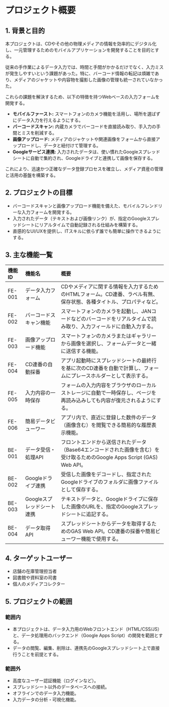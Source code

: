 # プロジェクト概要

## 1. 背景と目的

本プロジェクトは、CDやその他の物理メディアの情報を効率的にデジタル化し、一元管理するためのモバイルアプリケーションを開発することを目的とする。

従来の手作業によるデータ入力では、時間と手間がかかるだけでなく、入力ミスが発生しやすいという課題があった。特に、バーコード情報の転記は煩雑であり、メディアのジャケットや内容物を撮影した画像の管理も統一されていなかった。

これらの課題を解決するため、以下の特徴を持つWebベースの入力フォームを開発する。

-   **モバイルファースト:** スマートフォンのカメラ機能を活用し、場所を選ばずにデータ入力を行えるようにする。
-   **バーコードスキャン:** 内蔵カメラでバーコードを直接読み取り、手入力の手間とミスを削減する。
-   **画像アップロード:** メディアのジャケットや関連画像をフォームから直接アップロードし、データと紐付けて管理する。
-   **Googleサービス連携:** 入力されたデータは、使い慣れたGoogleスプレッドシートに自動で集約され、Googleドライブと連携して画像を保存する。

これにより、迅速かつ正確なデータ登録プロセスを確立し、メディア資産の管理と活用の基盤を構築する。

## 2. プロジェクトの目標

-   バーコードスキャンと画像アップロード機能を備えた、モバイルフレンドリーな入力フォームを開発する。
-   入力されたデータ（テキストおよび画像リンク）が、指定のGoogleスプレッドシートにリアルタイムで自動記録される仕組みを構築する。
-   直感的なUI/UXを提供し、ITスキルに依らず誰でも簡単に操作できるようにする。

## 3. 主な機能一覧

| 機能ID | 機能名 | 概要 |
| :--- | :--- | :--- |
| FE-001 | データ入力フォーム | CDやメディアに関する情報を入力するためのHTMLフォーム。CD連番、ラベル有無、保存状態、各種タイトル、プロパティなど。 |
| FE-002 | バーコードスキャン機能 | スマートフォンのカメラを起動し、JANコードなどのバーコードをリアルタイムで読み取り、入力フィールドに自動入力する。 |
| FE-003 | 画像アップロード機能 | スマートフォンのカメラまたはギャラリーから画像を選択し、フォームデータと一緒に送信する機能。 |
| FE-004 | CD連番の自動採番 | アプリ起動時にスプレッドシートの最終行を基に次のCD連番を自動で計算し、フォームにプレースホルダーとして表示する。 |
| FE-005 | 入力内容の一時保存 | フォームの入力内容をブラウザのローカルストレージに自動で一時保存し、ページを再読み込みしても内容が復元されるようにする。 |
| FE-006 | 簡易データビューワー | アプリ内で、直近に登録した数件のデータ（画像含む）を閲覧できる簡易的な履歴表示機能。 |
| BE-001 | データ受信・処理API | フロントエンドから送信されたデータ（Base64エンコードされた画像を含む）を受け取るためのGoogle Apps Script (GAS) Web API。 |
| BE-002 | Googleドライブ連携 | 受信した画像をデコードし、指定されたGoogleドライブのフォルダに画像ファイルとして保存する。 |
| BE-003 | Googleスプレッドシート連携 | テキストデータと、Googleドライブに保存した画像のURLを、指定のGoogleスプレッドシートに追記する。 |
| BE-004 | データ取得API | スプレッドシートからデータを取得するためのGAS Web API。CD連番の採番や簡易ビューワー機能で使用する。 |

## 4. ターゲットユーザー

-   店舗の在庫管理担当者
-   図書館や資料室の司書
-   個人のメディアコレクター

## 5. プロジェクトの範囲

### 範囲内

-   本プロジェクトは、データ入力用のWebフロントエンド（HTML/CSS/JS）と、データ処理用のバックエンド（Google Apps Script）の開発を範囲とする。
-   データの閲覧、編集、削除は、連携先のGoogleスプレッドシート上で直接行うことを前提とする。

### 範囲外

-   高度なユーザー認証機能（ログインなど）。
-   スプレッドシート以外のデータベースへの接続。
-   オフラインでのデータ入力機能。
-   入力データの分析・可視化機能。
